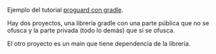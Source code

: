 Ejemplo del tutorial [proguard con gradle](https://chuidiang.org/index.php?title=Gradle_y_proguard).

Hay dos proyectos, una librería gradle con una parte pública que no se ofusca y la 
parte privada (todo lo demás) que sí se ofusca. 

El otro proyecto es un main que tiene dependencia de la librería.
